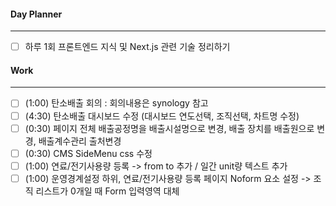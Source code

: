 
#### Day Planner
---
- [ ] 하루 1회 프론트엔드 지식 및 Next.js 관련 기술 정리하기


#### Work
---
- [ ] (1:00) 탄소배출 회의 : 회의내용은 synology 참고
- [ ] (4:30) 탄소배출 대시보드 수정 (대시보드 연도선택, 조직선택, 차트명 수정)
- [ ] (0:30) 페이지 전체 배출공정명을 배출시설명으로 변경, 배출 장치를 배출원으로 변경, 배출계수관리 출처변경
- [ ] (0:30) CMS SideMenu css 수정
- [ ] (1:00) 연료/전기사용량 등록 -> from to 추가 / 일간 unit량 텍스트 추가
- [ ] (1:00) 운영경계설정 하위, 연료/전기사용량 등록 페이지 Noform 요소 설정 -> 조직 리스트가 0개일 때 Form 입력영역 대체  
